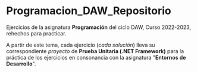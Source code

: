 # Programacion_DAW_Repositorio
Ejercicios de la asignatura **Programación** del ciclo DAW, Curso 2022-2023, rehechos para practicar.

A partir de este tema, cada ejercicio (*cada solución*) lleva su correspondiente *proyecto* de **Prueba Unitaria (.NET Framework)** para la práctica de los ejercicios en consonancia con la asignatura "**Entornos de Desarrollo**".
